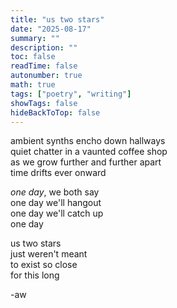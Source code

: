 ```yaml
---
title: "us two stars"
date: "2025-08-17"
summary: ""
description: ""
toc: false
readTime: false
autonumber: true
math: true
tags: ["poetry", "writing"]
showTags: false
hideBackToTop: false
---
```


ambient synths encho down hallways  
quiet chatter in a vaunted coffee shop  
as we grow further and further apart  
time drifts ever onward  
  
*one day*, we both say  
one day we'll hangout  
one day we'll catch up  
one day  
  
us two stars  
just weren't meant  
to exist so close  
for this long  

-aw